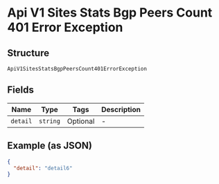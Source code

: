 
# Api V1 Sites Stats Bgp Peers Count 401 Error Exception

## Structure

`ApiV1SitesStatsBgpPeersCount401ErrorException`

## Fields

| Name | Type | Tags | Description |
|  --- | --- | --- | --- |
| `detail` | `string` | Optional | - |

## Example (as JSON)

```json
{
  "detail": "detail6"
}
```

